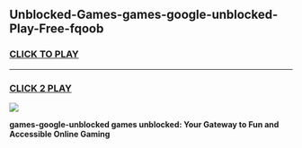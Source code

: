 
## Unblocked-Games-games-google-unblocked-Play-Free-fqoob
<h3>
<a href="https://premium76.site?title=games-google-unblocked&ref=18A1">CLICK TO PLAY</a></h3>
<hr>

<h3>
<a href="https://premium76.site?title=games-google-unblocked&ref=18A1">CLICK 2 PLAY</a>
  
</h3>

<a href="https://premium76.site?title=games-google-unblocked&ref=18A1"><img src="https://clearcache.store/games.png"></a>


**games-google-unblocked games unblocked: Your Gateway to Fun and Accessible Online Gaming**
